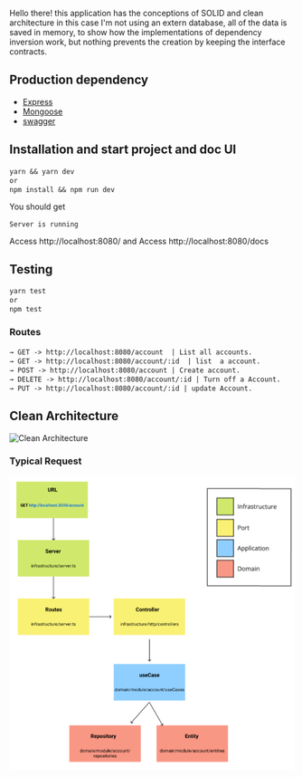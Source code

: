 
Hello there! this application has the conceptions of SOLID and clean architecture in this case I'm not using an extern database, all of the data is saved in memory, to show how the implementations of dependency inversion work, but nothing prevents the creation by keeping the interface contracts.

## Production dependency
* [Express](https://expressjs.com/pt-br/)
* [Mongoose](https://github.com/davidbanham/express-async-errors#readme)
* [swagger](https://swagger.io/)

## Installation and start project and doc UI

```
yarn && yarn dev
or 
npm install && npm run dev
```

You should get
```
Server is running
```
Access http://localhost:8080/ and Access http://localhost:8080/docs

## Testing

```
yarn test
or
npm test
```
### Routes

```
→ GET -> http://localhost:8080/account  | List all accounts.
→ GET -> http://localhost:8080/account/:id  | list  a account.
→ POST -> http://localhost:8080/account | Create account.
→ DELETE -> http://localhost:8080/account/:id | Turn off a Account.
→ PUT -> http://localhost:8080/account/:id | update Account.
```

## Clean Architecture

![Clean Architecture](https://blog.cleancoder.com/uncle-bob/images/2012-08-13-the-clean-architecture/CleanArchitecture.jpg)

### Typical Request

![Request](arch.png)





